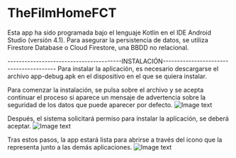 # TheFilmHomeFCT
Esta app ha sido programada bajo el lenguaje Kotlin en el IDE Android Studio (versión 4.1). Para asegurar la persistencia de datos, se utiliza Firestore Database o Cloud Firestore, una BBDD no relacional.

----------------------------------------INSTALACIÓN----------------------------------------
Para instalar la aplicación, es necesario descargarse el archivo app-debug.apk en el dispositivo en el que se quiera instalar.

Para comenzar la instalación, se pulsa sobre el archivo y se acepta continuar el proceso si aparece un mensaje de advertencia sobre la seguridad de los datos que puede aparecer por defecto. 
![Image text](https://user-images.githubusercontent.com/65189116/159162721-3d191ad7-14a7-4b2b-a6ea-101ebe31616f.jpg)

Después, el sistema solicitará permiso para instalar la aplicación, se deberá aceptar. 
![Image text](https://user-images.githubusercontent.com/65189116/159162829-efaa2d6c-afae-41b8-a321-7f216e4a4a21.jpg)


Tras estos pasos, la app estará lista para abrirse a través del icono que la representa junto a las demás aplicaciones. 
![Image text](https://user-images.githubusercontent.com/65189116/159162881-6fea35d7-9a1d-4d1d-bffd-dad31487a790.jpg)
